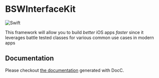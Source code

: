 # BSWInterfaceKit 

![Swift](https://github.com/theleftbit/BSWInterfaceKit/workflows/Swift/badge.svg?branch=develop)

This framework will allow you to build *better* iOS apps *faster* since it leverages battle tested classes for various common use cases in modern apps

## Documentation

Please checkout [the documentation](https://www.theleftbit.com/BSWInterfaceKit/documentation/bswinterfacekit/) generated with DocC.
